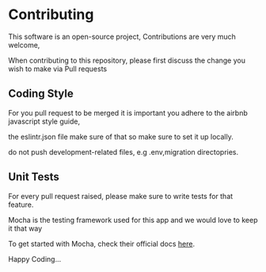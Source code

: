 # Contributing

This software is an open-source project, Contributions are very much welcome,

When contributing to this repository, please first discuss the change you wish to make via Pull requests



## Coding Style

For you pull request to be merged it is important you adhere to the airbnb javascript style guide,

the eslintr.json file make sure  of that so make sure to set it up locally.

do not push development-related files, e.g .env,migration directopries.

## Unit Tests

For every pull request raised, please make sure to write tests for that feature.

Mocha is the testing framework used for this app and we would love to keep it that way

To get started with Mocha, check their official docs [here](mochajs.org).





Happy Coding...

